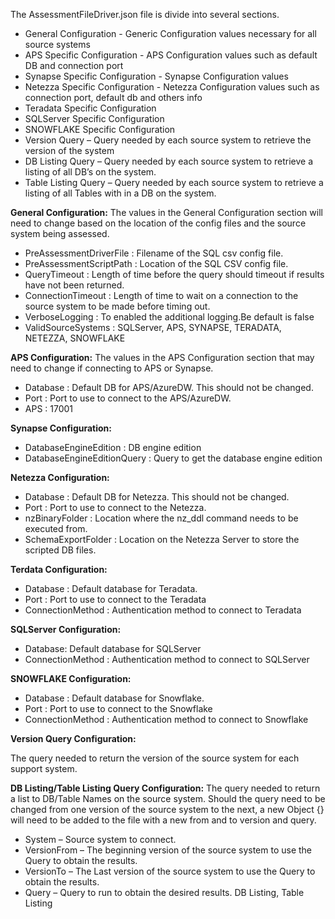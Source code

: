 The AssessmentFileDriver.json file is divide into several sections.

- General Configuration - Generic Configuration values necessary for all source systems
- APS Specific Configuration - APS Configuration values such as default DB and connection port
- Synapse Specific Configuration - Synapse Configuration values
- Netezza Specific Configuration - Netezza Configuration values such as connection port, default db and others info
- Teradata Specific Configuration
- SQLServer Specific Configuration
- SNOWFLAKE Specific Configuration
- Version Query – Query needed by each source system to retrieve the version of the system
- DB Listing Query – Query needed by each source system to retrieve a listing of all DB’s on the system.
- Table Listing Query – Query needed by each source system to retrieve a listing of all Tables with in a DB on the system.

**General Configuration:**
The values in the General Configuration section will need to change based on the location of the config files and the source system being assessed.

- PreAssessmentDriverFile : Filename of the SQL csv config file.
- PreAssessmentScriptPath : Location of the SQL CSV config file.
- QueryTimeout : Length of time before the query should timeout if results have not been returned.
- ConnectionTimeout : Length of time to wait on a connection to the source system to be made before timing out.
- VerboseLogging : To enabled the additional logging.Be default is false
- ValidSourceSystems : SQLServer, APS, SYNAPSE, TERADATA, NETEZZA, SNOWFLAKE

**APS Configuration:**
The values in the APS Configuration section that may need to change if connecting to APS or Synapse.

- Database : Default DB for APS/AzureDW. This should not be changed.
- Port : Port to use to connect to the APS/AzureDW.
- APS : 17001

**Synapse Configuration:**
- DatabaseEngineEdition : DB engine edition
- DatabaseEngineEditionQuery : Query to get the database engine edition

**Netezza Configuration:**
- Database : Default DB for Netezza. This should not be changed.
- Port : Port to use to connect to the Netezza.
- nzBinaryFolder : Location where the nz_ddl command needs to be executed from.
- SchemaExportFolder : Location on the Netezza Server to store the scripted DB files.

**Terdata Configuration:**
- Database : Default database for Teradata.
- Port : Port to use to connect to the Teradata
- ConnectionMethod : Authentication method to connect to Teradata

**SQLServer Configuration:**
- Database: Default database for SQLServer
- ConnectionMethod : Authentication method to connect to SQLServer

**SNOWFLAKE Configuration:**
- Database : Default database for Snowflake.
- Port : Port to use to connect to the Snowflake
- ConnectionMethod : Authentication method to connect to Snowflake

**Version Query Configuration:**

The query needed to return the version of the source system for each support system.

**DB Listing/Table Listing Query Configuration:**
The query needed to return a list to DB/Table Names on the source system. Should the query need to be changed from one version of the source system to the next, a new Object {} will need to be added to the file with a new from and to version and query.

- System – Source system to connect.
- VersionFrom – The beginning version of the source system to use the Query to obtain the results.
- VersionTo – The Last version of the source system to use the Query to obtain the results.
- Query – Query to run to obtain the desired results. DB Listing, Table Listing
